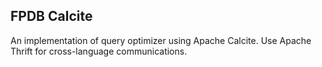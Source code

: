 ## FPDB Calcite

An implementation of query optimizer using Apache Calcite. Use Apache Thrift for cross-language communications.
